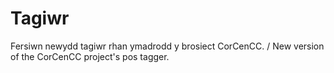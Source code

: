# Tagiwr
Fersiwn newydd tagiwr rhan ymadrodd y brosiect CorCenCC. / New version of the CorCenCC project's pos tagger.
